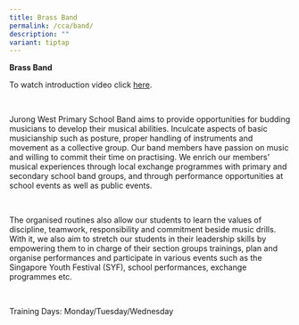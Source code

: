 ```yaml
---
title: Brass Band
permalink: /cca/band/
description: ""
variant: tiptap
---
```

<p><strong> Brass Band</strong> 
<br>
</p>
<p>To watch introduction video click <a href="https://youtu.be/lg5I0s3fpLw" rel="noopener noreferrer nofollow" target="_blank">here</a>.</p>
<p>
<br>
</p>
<p>Jurong West Primary School Band aims to provide opportunities for budding
musicians to develop their musical abilities. Inculcate aspects of basic
musicianship such as posture, proper handling of instruments and movement
as a collective group. Our band members have passion on music and willing
to commit their time on practising. We enrich our members' musical experiences
through local exchange programmes with primary and secondary school band
groups, and through performance opportunities at school events as well
as public events.</p>
<p>
<br>
</p>
<p>The organised routines also allow our students to learn the values of
discipline, teamwork, responsibility and commitment beside music drills.
With it, we also aim to stretch our students in their leadership skills
by empowering them to in charge of their section groups trainings, plan
and organise performances and participate in various events such as the
Singapore Youth Festival (SYF), school performances, exchange programmes
etc.</p>
<p>
<br>
</p>
<p>Training Days: Monday/Tuesday/Wednesday</p>